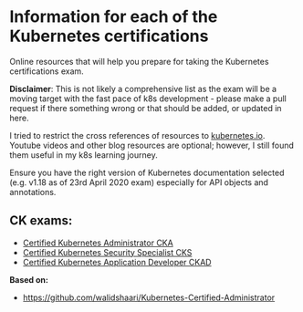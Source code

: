 # Information for each of the Kubernetes certifications

Online resources that will help you prepare for taking the Kubernetes certifications exam.

**Disclaimer**: This is not likely a comprehensive list as the exam will be a moving target with the fast pace of k8s development - please make a pull request if there something wrong or that should be added, or updated in here.

I tried to restrict the cross references of resources to [kubernetes.io](kubernetes.io). Youtube videos and other blog resources are optional; however, I still found them useful in my k8s learning journey.

Ensure you have the right version of Kubernetes documentation selected (e.g. v1.18 as of 23rd April 2020 exam) especially for API objects and annotations.

## CK exams:
- [Certified Kubernetes Administrator CKA](./README-cka.md)
- [Certified Kubernetes Security Specialist CKS](./README-cks.md)
- [Certified Kubernetes Application Developer CKAD](./README-ckad.md)

**Based on:**

- https://github.com/walidshaari/Kubernetes-Certified-Administrator
